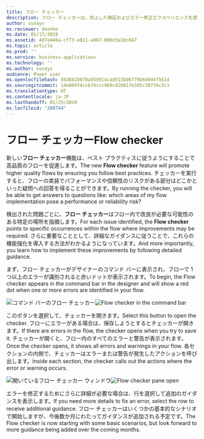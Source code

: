 ```yaml
---
title: フロー チェッカー
description: フロー チェッカーは、向上した検証およびエラー修正エクスペリエンスを提供します。 フロー内のエラーや警告がある場所についてのコンテキスト内ヘルプを取得し、それらのエラーを修正する方法のガイドを参照できます。
author: sunayv
ms.reviewer: deonhe
ms.date: 01/17/2019
ms.assetid: 4d7e446a-cf73-e811-a967-000d3a18c047
ms.topic: article
ms.prod: ''
ms.service: business-applications
ms.technology: ''
ms.author: sunayv
audience: Power user
ms.openlocfilehash: 563682b078a55d914cad515bd6779b6d04e75614
ms.sourcegitcommit: 1de869f4ccb74ccc9b9cd26817e3d5c30734c3c3
ms.translationtype: HT
ms.contentlocale: ja-JP
ms.lasthandoff: 01/25/2019
ms.locfileid: "288744"
---
```

# <a name="flow-checker"></a><span data-ttu-id="d45c7-104">フロー チェッカー</span><span class="sxs-lookup"><span data-stu-id="d45c7-104">Flow checker</span></span>




<span data-ttu-id="d45c7-105">新しい**フロー チェッカー**機能は、ベスト プラクティスに従うようにすることで高品質のフローを促進します。</span><span class="sxs-lookup"><span data-stu-id="d45c7-105">The new **Flow checker** feature will promote higher quality flows by ensuring you follow best practices.</span></span> <span data-ttu-id="d45c7-106">チェッカーを実行すると、フローの実装でパフォーマンスや信頼性のリスクがある部分はどこかといった疑問への回答を得ることができます。</span><span class="sxs-lookup"><span data-stu-id="d45c7-106">By running the checker, you will be able to get answers to questions like: which areas of my flow implementation pose a performance or reliability risk?</span></span>

<span data-ttu-id="d45c7-107">検出された問題ごとに、**フロー チェッカー**はフロー内で改良が必要な可能性のある特定の場所を指摘します。</span><span class="sxs-lookup"><span data-stu-id="d45c7-107">For each issue identified, the **Flow checker** points to specific occurrences within the flow where improvements may be required.</span></span> <span data-ttu-id="d45c7-108">さらに重要なこととして、詳細なガイダンスに従うことで、これらの機能強化を導入する方法がわかるようになっています。</span><span class="sxs-lookup"><span data-stu-id="d45c7-108">And more importantly, you learn how to implement these improvements by following detailed guidance.</span></span> 

<span data-ttu-id="d45c7-109">まず、フロー チェッカーがデザイナーのコマンド バーに表示され、フローで 1 つ以上のエラーが識別されると赤いドットが表示されます。</span><span class="sxs-lookup"><span data-stu-id="d45c7-109">To begin, the Flow checker appears in the command bar in the designer and will show a red dot when one or more errors are identified in your flow.</span></span>

<span data-ttu-id="d45c7-110">![コマンド バーのフロー チェッカー](media/flow-checker-1.png "コマンド バーのフロー チェッカー")</span><span class="sxs-lookup"><span data-stu-id="d45c7-110">![Flow checker in the command bar](media/flow-checker-1.png "Flow checker in the command bar")</span></span>

<span data-ttu-id="d45c7-111">このボタンを選択して、チェッカーを開きます。</span><span class="sxs-lookup"><span data-stu-id="d45c7-111">Select this button to open the checker.</span></span> <span data-ttu-id="d45c7-112">フローにエラーがある場合は、保存しようとするとチェッカーが開きます。</span><span class="sxs-lookup"><span data-stu-id="d45c7-112">If there are errors in the flow, the checker opens when you try to save it.</span></span> <span data-ttu-id="d45c7-113">チェッカーが開くと、フロー内のすべてのエラーと警告が表示されます。</span><span class="sxs-lookup"><span data-stu-id="d45c7-113">Once the checker opens, it shows all errors and warnings in your flow.</span></span> <span data-ttu-id="d45c7-114">各セクションの内側で、チェッカーはエラーまたは警告が発生したアクションを呼び出します。</span><span class="sxs-lookup"><span data-stu-id="d45c7-114">Inside each section, the checker calls out the actions where the error or warning occurs.</span></span>

<span data-ttu-id="d45c7-115">![開いているフロー チェッカー ウィンドウ](media/flow-checker-2.png "開いているフロー チェッカー ウィンドウ")</span><span class="sxs-lookup"><span data-stu-id="d45c7-115">![Flow checker pane open](media/flow-checker-2.png "Flow checker pane open")</span></span>

<span data-ttu-id="d45c7-116">エラーを修正するためにさらに詳細が必要な場合は、行を選択して追加のガイダンスを表示します。</span><span class="sxs-lookup"><span data-stu-id="d45c7-116">If you need more details to fix an error, select the row to receive additional guidance.</span></span> <span data-ttu-id="d45c7-117">フロー チェッカーはいくつかの基本的なシナリオで開始しますが、今後数か月にわたってガイダンスが追加される予定です。</span><span class="sxs-lookup"><span data-stu-id="d45c7-117">The Flow checker is now starting with some basic scenarios, but look forward to more guidance being added over the coming months.</span></span>
